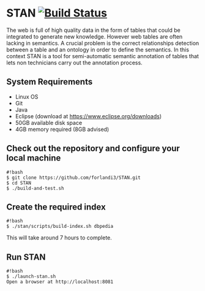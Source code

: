 # STAN [![Build Status](https://api.travis-ci.org/brando91/STAN.svg?branch=master)](https://travis-ci.org/brando91/STAN)

The web is full of high quality data in the form of tables that could be integrated to generate new knowledge. However web tables are often lacking in semantics. A crucial problem is the correct relationships detection between a table and an ontology in order to define the semantics. In this context STAN is a tool for semi-automatic semantic annotation of tables that lets non technicians carry out the annotation process. 

## System Requirements

* Linux OS
* Git
* Java
* Eclipse (download at https://www.eclipse.org/downloads)
* 50GB available disk space
* 4GB memory required (8GB advised)

## Check out the repository and configure your local machine
```
#!bash
$ git clone https://github.com/forlandi3/STAN.git
$ cd STAN
$ ./build-and-test.sh
```

## Create the required index
```
#!bash
$ ./stan/scripts/build-index.sh dbpedia
```
This will take around 7 hours to complete.

## Run STAN
```
#!bash
$ ./launch-stan.sh
Open a browser at http://localhost:8081
```
